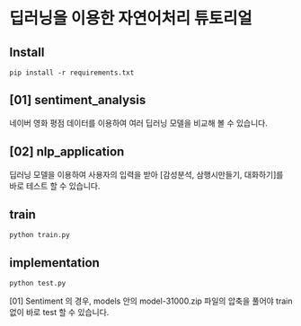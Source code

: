 # 딥러닝을 이용한 자연어처리 튜토리얼

## Install

```
pip install -r requirements.txt
```

## [01] sentiment_analysis

네이버 영화 평점 데이터를 이용하여 여러 딥러닝 모델을 비교해 볼 수 있습니다.

## [02] nlp_application

딥러닝 모델을 이용하여 사용자의 입력을 받아 [감성분석, 삼행시만들기, 대화하기]를 바로 테스트 할 수 있습니다.

## train

```
python train.py
```

## implementation

```
python test.py
```

[01] Sentiment 의 경우, models 안의 model-31000.zip 파일의 압축을 풀어야 train 없이 바로 test 할 수 있습니다.